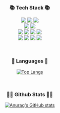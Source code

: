 <div align="center">
<h3 align="center">📚 Tech Stack 📚</h3>
<p align="center">
  <img src="https://img.shields.io/badge/c-A8B9CC?style=for-the-badge&logo=c&logoColor=white">
  <img src="https://img.shields.io/badge/java-007396?style=for-the-badge&logo=java&logoColor=white">
  <img src="https://img.shields.io/badge/typescript-3178C6?style=for-the-badge&logo=typescript&logoColor=white">
  <br>
  <img src="https://img.shields.io/badge/spring boot-6DB33F?style=for-the-badge&logo=springboot&logoColor=white">
  <img src="https://img.shields.io/badge/nestjs-E0234E?style=for-the-badge&logo=nestjs&logoColor=white">
  <br>
  <img src="https://img.shields.io/badge/mysql-4479A1?style=for-the-badge&logo=mysql&logoColor=white">
  <img src="https://img.shields.io/badge/mariaDB-003545?style=for-the-badge&logo=mariaDB&logoColor=white">
  <img src="https://img.shields.io/badge/redis-FE2E2E?style=for-the-badge&logo=redis&logoColor=white">
  <img src="https://img.shields.io/badge/mongoDB-00FFBF?style=for-the-badge&logo=mongoDB&logoColor=white">
  <br>
  <img src="https://img.shields.io/badge/docker-0000FF?style=for-the-badge&logo=docker&logoColor=white">
  <img src="https://img.shields.io/badge/gradle-FF00FF?style=for-the-badge&logo=gradle&logoColor=white">
  <img src="https://img.shields.io/badge/git-F05032?style=for-the-badge&logo=git&logoColor=white">
  <img src="https://img.shields.io/badge/amazonaws-000000?style=for-the-badge&logo=amazonaws&logoColor=white">
</p>
<br>

<h3 align="center">🌈 Languages 🌈</h3>
<div align="center">

[![Top Langs](https://github-readme-stats.vercel.app/api/top-langs/?username=yunhozz)](https://github.com/anuraghazra/github-readme-stats)
</div>
<br>

<h3 align="center">👩‍💻 Github Stats 👩‍💻</h3>
<div align="center">

[![Anurag's GitHub stats](https://github-readme-stats.vercel.app/api?username=hyeinisfree&hide_title=true&show_icons=true&include_all_commits=true&disable_animations=true&theme=vue)](https://github.com/anuraghazra/github-readme-stats)
</div>
